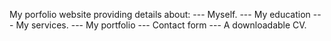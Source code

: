 My porfolio website providing details about:
--- Myself.
--- My education
--- My services.
--- My portfolio
--- Contact form
--- A downloadable CV.